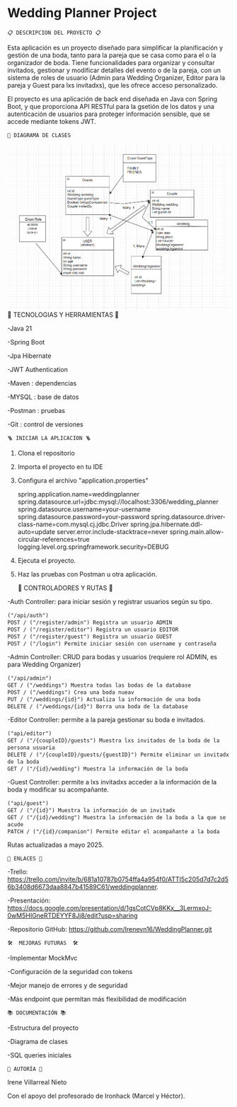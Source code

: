 # Wedding Planner Project
    📋 DESCRIPCION DEL PROYECTO 📋

Esta aplicación es un proyecto diseñado para simplificar la planificación y gestión de una boda, tanto para la pareja 
que se casa como para el o la organizador de boda. Tiene funcionalidades para organizar y consultar invitados, gestionar y modificar
detalles del evento o de la pareja, con un sistema de roles de usuario (Admin para Wedding Organizer, Editor para la pareja y Guest
para lxs invitadxs), que les ofrece acceso personalizado.

El proyecto es una aplicación de back end diseñada en Java con Spring Boot, y que proporciona API RESTful para la gsetión de los 
datos y una autenticación de usuarios para proteger información sensible, que se accede mediante tokens JWT.

    📐 DIAGRAMA DE CLASES
![Diagrama de clases.png](Diagrama%20de%20clases.png)
    🚀 TECNOLOGIAS Y HERRAMIENTAS 🚀

-Java 21

-Spring Boot 

-Jpa Hibernate

-JWT Authentication

-Maven : dependencias

-MYSQL : base de datos

-Postman : pruebas

-Git : control de versiones

    🪜 INICIAR LA APLICACION 🪜 

1. Clona el repositorio
2. Importa el proyecto en tu IDE
3. Configura el archivo  "application.properties"


    spring.application.name=weddingplanner
    spring.datasource.url=jdbc:mysql://localhost:3306/wedding_planner
    spring.datasource.username=your-username
    spring.datasource.password=your-password
    spring.datasource.driver-class-name=com.mysql.cj.jdbc.Driver
    spring.jpa.hibernate.ddl-auto=update
    server.error.include-stacktrace=never
    spring.main.allow-circular-references=true
    logging.level.org.springframework.security=DEBUG

4. Ejecuta el proyecto.
5. Haz las pruebas con Postman u otra aplicación.

    
    📁 CONTROLADORES Y RUTAS 📁

-Auth Controller: para iniciar sesión y registrar usuarios según su tipo.

    ("/api/auth")
    POST / ("/register/admin") Registra un usuario ADMIN
    POST / ("/register/editor") Registra un usuario EDITOR
    POST / ("/register/guest") Registra un usuario GUEST
    POST / ("/login") Permite iniciar sesión con username y contraseña

-Admin Controller: CRUD para bodas y usuarios (requiere rol ADMIN, es para Wedding Organizer)

    ("/api/admin")
    GET / ("/weddings") Muestra todas las bodas de la database
    POST / ("/weddings") Crea una boda nueav 
    PUT / ("/weddings/{id}") Actualiza la información de una boda
    DELETE / ("/weddings/{id}") Borra una boda de la database

-Editor Controller: permite a la pareja gestionar su boda e invitados.

    ("api/editor")
    GET / ("/{coupleID}/guests") Muestra lxs invitados de la boda de la persona usuaria
    DELETE / ("/{coupleID}/guests/{guestID}") Permite eliminar un invitadx de la boda
    GET / ("/{id}/wedding") Muestra la información de la boda

-Guest Controller: permite a lxs invitadxs acceder a la información de la boda y modificar su acompañante.

    ("api/guest")
    GET / ("/{id}") Muestra la información de un invitadx
    GET / ("/{id}/wedding") Muestra la información de la boda a la que se acude
    PATCH / ("/{id}/companion") Permite editar el acompañante a la boda

Rutas actualizadas a mayo 2025.

    🔗 ENLACES 🔗

-Trello: https://trello.com/invite/b/681a10787b0754ffa4a954f0/ATTI5c205d7d7c2d56b3408d6673daa8847b41589C61/weddingplanner.

-Presentación: https://docs.google.com/presentation/d/1gsCotCVp8KKx__3LermxoJ-0wM5HIGneRTDEYYF8Jj8/edit?usp=sharing

-Repositorio GitHub: https://github.com/Irenevn16/WeddingPlanner.git

    🛠️  MEJORAS FUTURAS  🛠️

-Implementar MockMvc 

-Configuración de la seguridad con tokens

-Mejor manejo de errores y de seguridad

-Más endpoint que permitan más flexibilidad de modificación
    
    📚 DOCUMENTACIÓN 📚

-Estructura del proyecto

-Diagrama de clases

-SQL queries iniciales

    👥 AUTORÍA 👥

Irene Villarreal Nieto

Con el apoyo del profesorado de Ironhack (Marcel y Héctor).
